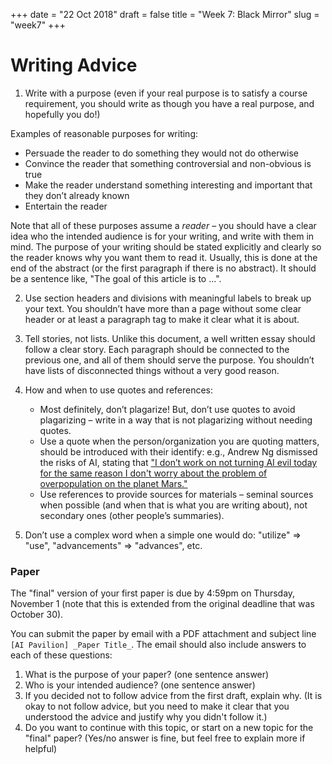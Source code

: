 +++
date = "22 Oct 2018"
draft = false
title = "Week 7: Black Mirror"
slug = "week7"
+++

# Writing Advice

1. Write with a purpose (even if your real purpose is to satisfy a course requirement, you should write as though you have a real purpose, and hopefully you do!)

  Examples of reasonable purposes for writing:

  - Persuade the reader to do something they would not do otherwise
  - Convince the reader that something controversial and non-obvious is true
  - Make the reader understand something interesting and important that they don’t already known
  - Entertain the reader

  Note that all of these purposes assume a _reader_ – you should have a clear idea who the intended audience is for your writing, and write with them in mind. The purpose of your writing should be stated explicitly and clearly so the reader knows why you want them to read it. Usually, this is done at the end of the abstract (or the first paragraph if there is no abstract). It should be a sentence like, "The goal of this article is to ...".

2. Use section headers and divisions with meaningful labels to break up your text. You shouldn’t have more than a page without some clear header or at least a paragraph tag to make it clear what it is about.

3. Tell stories, not lists. Unlike this document, a well written essay should follow a clear story. Each paragraph should be connected to the previous one, and all of them should serve the purpose. You shouldn’t have lists of disconnected things without a very good reason.

4. How and when to use quotes and references: 
   -  Most definitely, don’t plagarize! But, don’t use quotes to avoid plagarizing – write in a way that is not plagarizing without needing quotes.
   -  Use a quote when the person/organization you are quoting matters, should be introduced with their identify: e.g., Andrew Ng dismissed the risks of AI, stating that ["I don’t work on not turning AI evil today for the same reason I don't worry about the problem of overpopulation on the planet Mars."](https://www.theregister.co.uk/2015/03/19/andrew_ng_baidu_ai/)
   -  Use references to provide sources for materials – seminal sources when possible (and when that is what you are writing about), not secondary ones (other people’s summaries).

5. Don’t use a complex word when a simple one would do: "utilize" => "use", "advancements" => "advances", etc.

### Paper 

The "final" version of your first paper is due by 4:59pm on Thursday,
November 1 (note that this is extended from the original deadline that
was October 30). 

You can submit the paper by email with a PDF attachment and subject line `[AI Pavilion] _Paper Title_`. The email should also include answers to each of these questions:

1. What is the purpose of your paper? (one sentence answer)
2. Who is your intended audience? (one sentence answer)
3. If you decided not to follow advice from the first draft, explain why. (It is okay to not follow advice, but you need to make it clear that you understood the advice and justify why you didn't follow it.)
4. Do you want to continue with this topic, or start on a new topic for the "final" paper? (Yes/no answer is fine, but feel free to explain more if helpful)


 
